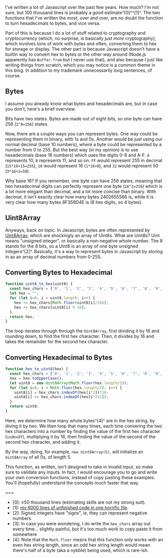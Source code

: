 I've written a lot of Javascript over the past few years. How much? I'm not sure, but 100 thousand lines is probably a good estimate^\[0\]^^\[1\]^. The two functions  that I've written the most, over and over, are no doubt the function to turn hexadecimals to bytes, and vice versa.

Part of this is because I do a lot of stuff related to cryptography and cryptocurrency (which, no surprise, is basically just *more* cryptography), which involves tons of work with bytes and often, converting them to hex for storage or display. The other part is because Javascript doesn't have a builtin way to convert hex to bytes or the other way around (Node.js apparently has `Buffer.from` but I never use that), and also because I just like writing things from scratch, which you may notice is a common theme in this blog. In addition to my trademark unnecessarily long sentences, of course.

## Bytes

I assume you already know what bytes and hexadecimals are, but in case you don't, here's a brief overview.

Bits have two states. Bytes are made out of eight bits, so one byte can have 256 (`2^8=256`) states.

Now, there are a couple ways you can represent bytes. One way could be representing them in binary, with 1s and 0s. Another would be just using our normal decimal (base 10 numbers), where a byte could be represented by a number from 0 to 255. But the best way (in my opinion) is to use hexadecimals (base 16 numbers) which uses the digits 0-9 and A-F. `A` represents 10, `B` represents 11, and so on. `FF` would represent 255 in decimal (`15*16+15=255`), `10` would represent 16 (`1*16+0`), and `32` would represent 50 (`3*16+2=50`).

Why base 16? If you remember, one byte can have 256 states, meaning that two hexadecimal digits can perfectly represent one byte (`16^2=256`) which is a lot more elegant than decimal, and a lot more concise than binary. With decimal, it isn't exactly clear how many bytes 2402655566 is, while it is very clear how many bytes 8F359D4E is (8 hex digits, so 4 bytes).

## Uint8Array

Anyways, back on topic. In Javascript, bytes are often represented by [Uint8Array](https://developer.mozilla.org/en-US/docs/Web/JavaScript/Reference/Global_Objects/Uint8Array), which are shockingly an array of Uint8s. What are Uint8s? Uint means "unsigned integer", or basically a non-negative whole number. The 8 stands for the 8 bits, so a Uint8 is an array of one byte unsigned integers^\[2\]^. Basically, it's a way to represent bytes in Javascript by storing in as an array of decimal numbers from 0-255.

## Converting Bytes to Hexadecimal

```js
function uint8_to_hex(uint8) {
  const hex_chars = ['0', '1', '2', '3', '4', '5', '6', '7', '8', '9', 'A', 'B', 'C', 'D', 'E', 'F'];
  let hex = "";
  for (let i=0; i < uint8.length; i++) {
    hex += hex_chars[Math.floor(uint8[i]/16)];
    hex += hex_chars[uint8[i] % 16];
  }
  return hex;
}
```

The loop iterates through through the `Uint8Array`, first dividing it by 16 and rounding down, to find the first hex character. Then, it divides by 16 and takes the remainder for the second hex character.

## Converting Hexadecimal to Bytes

```js
function hex_to_uint8(hex) {
  const hex_chars = ['0', '1', '2', '3', '4', '5', '6', '7', '8', '9', 'A', 'B', 'C', 'D', 'E', 'F'];
  hex = hex.toUpperCase();
  let uint8 = new Uint8Array(Math.floor(hex.length/2));
  for (let i=0; i < Math.floor(hex.length/2); i++) {
    uint8[i] = hex_chars.indexOf(hex[i*2])*16;
    uint8[i] += hex_chars.indexOf(hex[i*2+1]);
  }
  return uint8;
}
```

Here, we determine how many whole bytes^\[4\]^ are in the hex string, by diving it by two. We then loop that many times, each time convering the two hex characters into a number by finding the value of the first hex character (`indexOf`), multiplying it by 16, then finding the value of the second of the second hex character, and adding it.

By the way, doing, for example, `new Uint8Array(5)`, will initialize an `Uint8Array` of all 0s, of length 5.

This function, as written, isn't designed to take in invalid input, so make sure to validate any inputs. In fact, I would encourage you to go and write your own conversion functions, instead of copy pasting these examples. You'll (hopefully) understand the concepts much faster that way.

===
- \[0\]: ±50 thousand lines (estimating skills are not my strong suit).
- \[1\]: [my 6000 lines of unfinished code in one horrific file](https://github.com/jetstream0/Muskets-and-Bayonets/blob/main/script.js).
- \[2\]: Signed integers have "signs", ie, they can represent negative numbers.
- \[3\]: In case you were wondering, I do write the `hex_chars` array out every time... slightly painful, but it's too much work to copy paste it from somewhere
- \[4\]: Note that the `Math.floor` means that this function only works with an even hex string length, since an odd hex string length would mean there's half of a byte (aka a nybble) being used, which is rare-ish.
